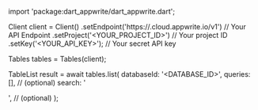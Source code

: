 import 'package:dart_appwrite/dart_appwrite.dart';

Client client = Client()
    .setEndpoint('https://<REGION>.cloud.appwrite.io/v1') // Your API Endpoint
    .setProject('<YOUR_PROJECT_ID>') // Your project ID
    .setKey('<YOUR_API_KEY>'); // Your secret API key

Tables tables = Tables(client);

TableList result = await tables.list(
    databaseId: '<DATABASE_ID>',
    queries: [], // (optional)
    search: '<SEARCH>', // (optional)
);
